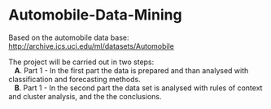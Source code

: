 # Automobile-Data-Mining
Based on the automobile data base: http://archive.ics.uci.edu/ml/datasets/Automobile 

The project will be carried out in two steps:\
&nbsp;&nbsp;&nbsp;**A**. Part 1 - In the first part the data is prepared and than analysed with classification and forecasting methods.\
&nbsp;&nbsp;&nbsp;**B**. Part 1 - In the second part the data set is analysed with rules of context and cluster analysis, and the the conclusions.
